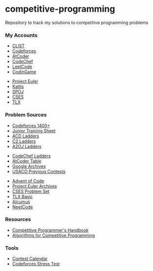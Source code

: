 # competitive-programming

Repository to track my solutions to competitive programming problems

### My Accounts

- [CLIST](https://clist.by/coder/yosuanicolaus/)
- [Codeforces](https://codeforces.com/profile/yosuanicolaus)
- [AtCoder](https://atcoder.jp/users/yosuanicolaus)
- [CodeChef](https://www.codechef.com/users/yosuanicolaus)
- [LeetCode](https://leetcode.com/yosuanicolaus/)
- [CodinGame](https://www.codingame.com/profile/71c149c76b94bec9b150101490dc10a27269964)
<!-- - -->
- [Project Euler](https://projecteuler.net/progress=yosuanicolaus)
- [Kattis](https://open.kattis.com/users/yosuanicolaus)
- [SPOJ](https://www.spoj.com/users/yosuanicolaus/)
- [CSES](https://cses.fi/user/108073)
- [TLX](https://tlx.toki.id/profiles/yosuanicolaus)

### Problem Sources

- [Codeforces 1400+](https://codeforces.com/problemset?order=BY_SOLVED_DESC&tags=1400-)
- [Junior Training Sheet](https://docs.google.com/spreadsheets/d/1iJZWP2nS_OB3kCTjq8L6TrJJ4o-5lhxDOyTaocSYc-k/edit#gid=84654839)
- [ACD Ladders](https://www.acodedaily.com/)
- [C2 Ladders](https://c2-ladders-juol.onrender.com/)
- [A2OJ Ladders](https://a2oj.netlify.app/ladders)
<!-- - -->
- [CodeChef Ladders](https://www.codechef.com/practice-old)
- [AtCoder Table](https://kenkoooo.com/atcoder#/table/)
- [Google Archives](https://github.com/google/coding-competitions-archive)
- [USACO Previous Contests](https://usaco.org/index.php?page=contests)
<!-- - -->
- [Advent of Code](https://adventofcode.com/)
- [Project Euler Archives](https://projecteuler.net/archives)
- [CSES Problem Set](https://cses.fi/problemset/list/)
- [TLX Basic](https://tlx.toki.id/courses/competitive)
- [Alcumus](https://artofproblemsolving.com/alcumus/problem)
- [NeetCode](https://neetcode.io/practice)

### Resources

- [Competitive Programmer's Handbook](https://cses.fi/book/book.pdf)
- [Algorithms for Competitive Programming](https://cp-algorithms.com/)

### Tools

- [Contest Calendar](https://clist.by/)
- [Codeforces Stress Test](https://cfstress.com/)
